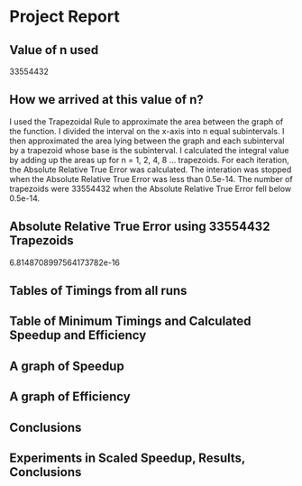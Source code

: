 # Project Report

## Value of n used
33554432

## How we arrived at this value of n?
I used the Trapezoidal Rule to approximate the area between the graph of the function. I divided the interval on the x-axis into n equal subintervals. I then approximated the area lying between the graph and each subinterval by a trapezoid whose base is the subinterval. I calculated the integral value by adding up the areas up for n = 1, 2, 4, 8 ... trapezoids. For each iteration, the Absolute Relative True Error was calculated. The interation was stopped when the Absolute Relative True Error was less than 0.5e-14. The number of trapezoids were 33554432 when the Absolute Relative True Error fell below 0.5e-14.

## Absolute Relative True Error using 33554432 Trapezoids
6.8148708997564173782e-16

## Tables of Timings from all runs
## Table of Minimum Timings and Calculated Speedup and Efficiency
## A graph of Speedup
## A graph of Efficiency
## Conclusions
## Experiments in Scaled Speedup, Results, Conclusions 
